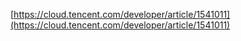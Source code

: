 [https://cloud.tencent.com/developer/article/1541011](https://cloud.tencent.com/developer/article/1541011)